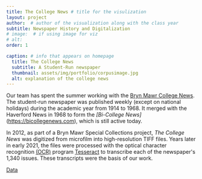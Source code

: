 ```yaml
---
title: The College News # title for the visulization
layout: project
author:  # author of the visualization along with the class year 
subtitle: Newspaper History and Digitalization
# image:  # if using image for viz
# alt:
order: 1 

caption: # info that appears on homepage
  title: The College News
  subtitle: A Student-Run newspaper
  thumbnail: assets/img/portfolio/corpusimage.jpg
  alt: explanation of the college news
---
```

<!--  
To add an image: add relative url and alt text below and uncomment/copy paste
<img class="img-fluid d-block mx-auto" src="{{ site.baseurl }}/assets/img" alt="">
-->

Our team has spent the summer working with the [Bryn Mawr College News](https://digitalcollections.tricolib.brynmawr.edu/collections/bryn-mawr-college-news). The student-run newspaper was published weekly (except on national holidays) during the academic year from 1914 to 1968. It merged with the Haverford News in 1968 to form the *[Bi-College News]*(https://bicollegenews.com), which is still active today.

In 2012, as part of a Bryn Mawr Special Collections project, *The College News* was digitized from microfilm into high-resolution TIFF files. Years later in early 2021, the files were processed with the optical character recognition [(OCR)](https://searchcontentmanagement.techtarget.com/definition/OCR-optical-character-recognition) program [Tesseract](https://github.com/tesseract-ocr/tesseract) to transcribe each of the newspaper's 1,340 issues. These transcripts were the basis of our work.

<!--  
Insert your description for the project here.
--> 

<a class="btn btn-primary btn-xl text-uppercase js-scroll-trigger" href="{{ site.baseurl }}/projects/data.html">Data</a>


